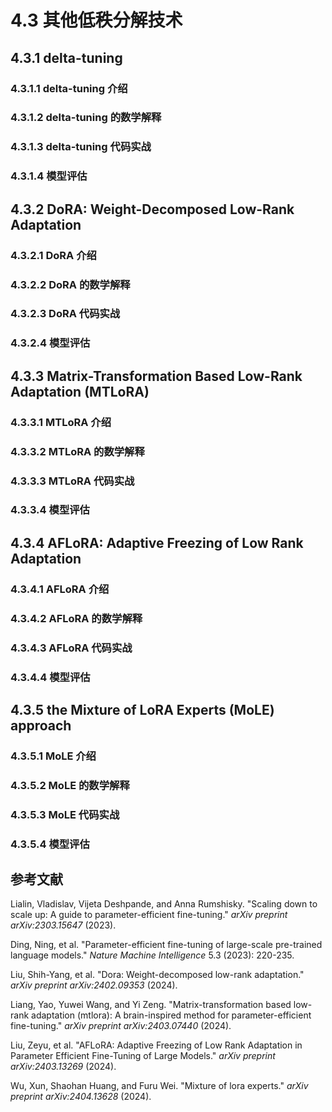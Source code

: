 # 4.3 其他低秩分解技术

## 4.3.1 delta-tuning

### 4.3.1.1 delta-tuning 介绍

### 4.3.1.2 delta-tuning 的数学解释

### 4.3.1.3 delta-tuning 代码实战

### 4.3.1.4 模型评估



## 4.3.2 DoRA: Weight-Decomposed Low-Rank Adaptation

### 4.3.2.1 DoRA 介绍

### 4.3.2.2 DoRA 的数学解释

### 4.3.2.3 DoRA 代码实战

### 4.3.2.4 模型评估



## 4.3.3 Matrix-Transformation Based Low-Rank Adaptation (MTLoRA)

### 4.3.3.1 MTLoRA 介绍

### 4.3.3.2 MTLoRA 的数学解释

### 4.3.3.3 MTLoRA 代码实战

### 4.3.3.4 模型评估



## 4.3.4 AFLoRA: Adaptive Freezing of Low Rank Adaptation

### 4.3.4.1 AFLoRA 介绍

### 4.3.4.2 AFLoRA 的数学解释

### 4.3.4.3 AFLoRA 代码实战

### 4.3.4.4 模型评估



## 4.3.5 the Mixture of LoRA Experts (MoLE) approach

### 4.3.5.1 MoLE 介绍

### 4.3.5.2 MoLE 的数学解释

### 4.3.5.3 MoLE 代码实战

### 4.3.5.4 模型评估



## 参考文献

Lialin, Vladislav, Vijeta Deshpande, and Anna Rumshisky. "Scaling down to scale up: A guide to parameter-efficient fine-tuning." *arXiv preprint arXiv:2303.15647* (2023).

Ding, Ning, et al. "Parameter-efficient fine-tuning of large-scale pre-trained language models." *Nature Machine Intelligence* 5.3 (2023): 220-235.

Liu, Shih-Yang, et al. "Dora: Weight-decomposed low-rank adaptation." *arXiv preprint arXiv:2402.09353* (2024).

Liang, Yao, Yuwei Wang, and Yi Zeng. "Matrix-transformation based low-rank adaptation (mtlora): A brain-inspired method for parameter-efficient fine-tuning." *arXiv preprint arXiv:2403.07440* (2024).

Liu, Zeyu, et al. "AFLoRA: Adaptive Freezing of Low Rank Adaptation in Parameter Efficient Fine-Tuning of Large Models." *arXiv preprint arXiv:2403.13269* (2024).

Wu, Xun, Shaohan Huang, and Furu Wei. "Mixture of lora experts." *arXiv preprint arXiv:2404.13628* (2024).